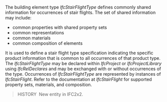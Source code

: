 ﻿The building element type _IfcStairFlightType_ defines commonly shared information for occurrences of stair flights. The set of shared information may include:

* common properties with shared property sets
* common representations
* common materials
* common composition of elements

It is used to define a stair flight type specification indicating the specific product information that is common to all occurrences of that product type. The _IfcStairFlightType_ may be declared within _IfcProject_ or _IfcProjectLibrary_ using _IfcRelDeclares_ and may be exchanged with or without occurrences of the type. Occurrences of _IfcStairFlightType_ are represented by instances of _IfcStairFlight_. Refer to the documentation at _IfcStairFlight_ for supported property sets, materials, and composition.

> HISTORY&nbsp; New entity in IFC2x2.